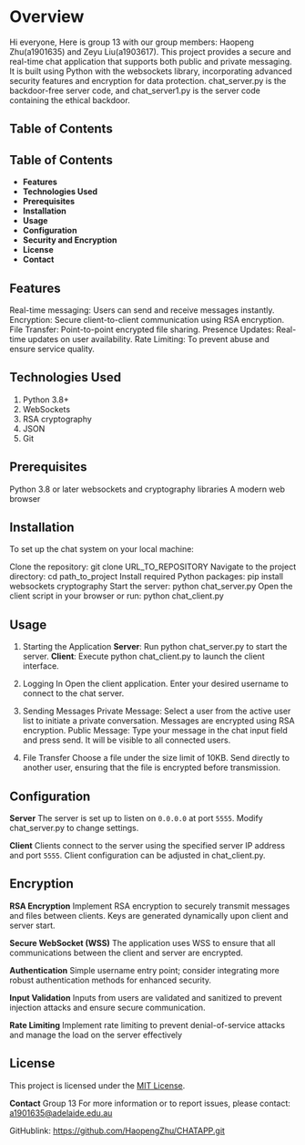 # Overview

Hi everyone, Here is group 13 with our group members: Haopeng Zhu(a1901635) and Zeyu Liu(a1903617). This project provides a secure and real-time chat application that supports both public and private messaging. It is built using Python with the websockets library, incorporating advanced security features and encryption for data protection. chat_server.py is the backdoor-free server code, and chat_server1.py is the server code containing the ethical backdoor.

## Table of Contents
## Table of Contents
- **Features**
- **Technologies Used**
- **Prerequisites**
- **Installation**
- **Usage**
- **Configuration**
- **Security and Encryption**
- **License**
- **Contact**


## Features
Real-time messaging: Users can send and receive messages instantly.
Encryption: Secure client-to-client communication using RSA encryption.
File Transfer: Point-to-point encrypted file sharing.
Presence Updates: Real-time updates on user availability.
Rate Limiting: To prevent abuse and ensure service quality.

## Technologies Used
1. Python 3.8+
2. WebSockets
3. RSA cryptography
4. JSON
5. Git

## Prerequisites
Python 3.8 or later
websockets and cryptography libraries
A modern web browser

## Installation
To set up the chat system on your local machine:

Clone the repository: git clone URL_TO_REPOSITORY
Navigate to the project directory: cd path_to_project
Install required Python packages: pip install websockets cryptography
Start the server: python chat_server.py
Open the client script in your browser or run: python chat_client.py

## Usage

1. Starting the Application
**Server**: Run python chat_server.py to start the server.
**Client**: Execute python chat_client.py to launch the client interface.

2. Logging In
Open the client application.
Enter your desired username to connect to the chat server.

3. Sending Messages
Private Message: Select a user from the active user list to initiate a private conversation. Messages are encrypted using RSA encryption.
Public Message: Type your message in the chat input field and press send. It will be visible to all connected users.

4. File Transfer
Choose a file under the size limit of 10KB.
Send directly to another user, ensuring that the file is encrypted before transmission.

## Configuration

**Server**
The server is set up to listen on `0.0.0.0` at port `5555`.
Modify chat_server.py to change settings.

**Client**
Clients connect to the server using the specified server IP address and port `5555`.
Client configuration can be adjusted in chat_client.py.

## Encryption
**RSA Encryption**
Implement RSA encryption to securely transmit messages and files between clients.
Keys are generated dynamically upon client and server start.

**Secure WebSocket (WSS)**
The application uses WSS to ensure that all communications between the client and server are encrypted.

**Authentication**
Simple username entry point; consider integrating more robust authentication methods for enhanced security.

**Input Validation**
Inputs from users are validated and sanitized to prevent injection attacks and ensure secure communication.

**Rate Limiting**
Implement rate limiting to prevent denial-of-service attacks and manage the load on the server effectively

## License
This project is licensed under the [MIT License](https://opensource.org/licenses/MIT). 

**Contact**
Group 13
For more information or to report issues, please contact: a1901635@adelaide.edu.au

GitHublink: https://github.com/HaopengZhu/CHATAPP.git
